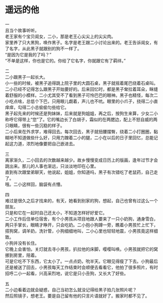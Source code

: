 # 遥远的他 #

一  
且当个故事听听。  
老王家有个宝贝闺女，二小，那是老王心尖尖上的尖尖肉。  
家里养了只大黑狗，唤作黑子。名字是老王跟二小讨论出来的。老王告诉闺女，有了名字，从此黑子就跟别的狗不一样了。  
“是因为它是我的了吗？”  
“不单是这样，你也是它的。你给了它名字，你就跟它有了羁绊。”  

二  
二小跟黑子一起长大。  
小一些的时候，被黑子追得跳上院子里的大圆石桌，黑子就摇着尾巴绕着石桌叫。二小已经不记得怎么跟黑子开始要好的。后来回忆时，都是黑子耷拉着耳朵，眯缝着舒服的小模样。二小尤其受不了看到黑子可怜巴巴的眼神。黑子也精怪，每次二小吃点啥，总低个下巴，只用眼儿觑着，声儿也不吭。眼里的小爪子，挠得二小直痒痒，勾得二小总偷偷匀些给它。  
黑子起先来的时候还是狗妹妹，后来就是狗姐姐，再之后，按狗生来算，少女二小称呼它得带上“您”了。它的嘴边长了白胡子，霜似的在两腮边，配上不怒自威的两只眼睛，很有一些沉稳的样子。    
二小后来在外求学，难得回去。每次回去，黑子就扭腰摆臀，绕着二小打圈圈，黏糊地不知道做些什么好，只用力蹭着二小的腿，二小在以后的日子里回忆，总能记起这力道，浓烈地像要把自己嵌进去。  

三  
离家渐久，二小回去的次数越来越少。故乡慢慢变成日历上的版画，逢年过节才会跳出来。那儿的人事也渐远，只淡淡地印在心里。  
直到有次跟堂弟聊天，他说起，姐姐，你知道吗，黑子有次错吃了老鼠药，自己走了。  
哦。二小这样回，脑袋有点懵。  

四  
难过是很久之后才找来的，有天，她看到别家的狗，想起，自己也曾有过这么一个朋友。  
只是和它在一起时自己还太小，不知道怎样好好爱它。  
二小工作后住单位宿舍，有个小男孩从项目地跟人要来了一只小奶狗，通身雪白，两只手掌长，眼睛才睁开，只会吃奶。二小抱小狗蹲一旁，瞧着小男孩忙上忙下，搭狗窝，调羊奶，洗针管，小狗细细地叫，二小心里也轻轻地震，小男孩竟这样细致。  
小狗并没有长住。  
它晚上会害怕，关灯就去寻小男孩，扒拉他的床脚，嘤嘤叫唤。小男孩就把它的窝挪到房里，陪着。  
可是它吃不下东西，它太小了。一点点奶，吮半天。它眼见得瘦了下去。小狗最后还是被送了回去，小男孩每天工作结束时会顺便去看看它，他拍了很多照片，有时招呼二小一起看，兴高采烈地，说它是只小丑狗，又长大了好些。 

五  
二小边看着边就会疑惑，自己当初怎么就没记得给黑子拍几张照片呢？    
然后照镜子，想老王。要是自己留有他的只言片语就好了。搬家时都不见了。  
































